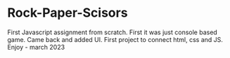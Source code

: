 # Rock-Paper-Scisors
First Javascript assignment from scratch.
First it was just console based game.
Came back and added UI. First project to connect html, css and JS.
Enjoy - march 2023

